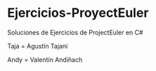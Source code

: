 # Ejercicios-ProyectEuler
Soluciones de Ejercicios de ProjectEuler en C#

Taja = Agustín Tajani

Andy = Valentín Andiñach
